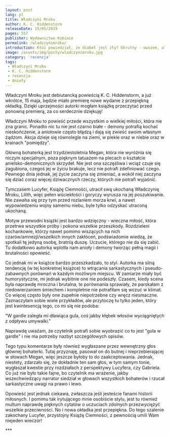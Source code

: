 ```yaml
---
layout: post
lang: pl
title: Władczyni Mroku
author: K. C. Hiddenstorm
releaseDate: 15/05/2019
pages: 557
publisher: Wydawnictwo Kobiece
permalink: /wladczynimroku/
introduction: Któż powiedział, że diabeł jest zły? Okrutny - owszem, ale nie zły. Jak może być zły ktoś potrafiący tak kochać?
image: /assets/img/posty/wladczynimroku.jpg
category: 'recenzja'
tags:
 - Władczyni Mroku
 - K. C. Hiddenstorm
 - recenzja
 - Anioły
---
```


  Władczyni Mroku jest debiutancką powieścią K. C. Hiddenstorm, a już wkrótce, 15 maja, będzie miało premierę nowe wydanie z przepiękną okładką. Dzięki uprzejmości autorki mogłam książkę przeczytać przed ponowną premierą, za co serdecznie dziękuję!

  Władczyni Mroku to  powieść przede wszystkim o wielkiej miłości, która nie zna granic. Ponadto nic tu nie jest czarno białe - demony potrafią kochać nieskończenie, a aniołowie często błądzą i dają się zwieść swoim własnym żądzom. Akcja dzieje się równolegle na ziemi, w piekle oraz w niebie oraz w krainach "pomiędzy".

  Główną bohaterką jest trzydziestoletnia Megan, która nie wyróżnia się niczym specjalnym, poza pięknym tatuażem na plecach o kształcie anielsko-demonicznych skrzydeł. Nie jest ona szczęśliwa i wciąż czuje się zagubiona, czegoś jej w życiu brakuje, lecz nie potrafi zdefiniować czego. Pewnego dnia jednak, jej życie zaczyna się zmieniać, a wokół niej zaczyna się dziać coraz więcej dziwacznych rzeczy, których nie potrafi wyjaśnić.

  Tymczasem Lucyfer, Książę Ciemności, utracił swą ukochaną Władczynię Mroku, Lilith, więc pełen wściekłości i goryczy wyrusza na jej poszukiwanie. Nie zawaha się przy tym przed rozlaniem morza krwi, a nawet wypowiedzeniu wojny samemu niebu, byle tylko odzyskać utraconą ukochaną.

  Motyw przewodni książki jest bardzo wdzięczny - wieczna miłość, która przetrwa wszystkie próby i pokona wszelkie przeszkody. Rozdzieleni kochankowie, którzy nawet pomimo wiszących na nich czarów/amnezji/wszelkich innych zakłóceń, podświadomie wiedzą, że spotkali tę jedyną osobę, bratnią duszę. Uczucie, którego nie da się zabić. Tu dodatkowo autorka wplotła nam anioły i demony tworząc pełną magii i brutalności opowieść.

  Co jednak mi w książce bardzo przeszkadzało, to styl. Autorka ma silną tendencję (w tej konkretnej książce) to wtrącania sarkastycznych i pseudo-zabawnych porównań w każdym możliwym miejscu. W zamiarze miały być humorystyczne, mi jednak wybitnie one nie podeszły. Czasem, kiedy scena była naprawdę mroczna i brutalna, te porównania sprawiały, że parskałam z niedowierzaniem śmiechem i kompletnie nie potrafiłam się wczuć w klimat. Co więcej często były one zupełnie niepotrzebne czy wręcz niesmaczne. Zaznaczyłam sobie wiele przykładów, ale przytoczę tu tylko jeden, który jest kwintesencją tego, co mi się nie podoba:

  "W gardle zaległa mi dławiąca gula, coś jakby kłębek włosów wyciągniętych z odpływu umywalki."

  Naprawdę uważam, że czytelnik potrafi sobie wyobrazić co to jest "gula w gardle" i nie ma potrzeby nazbyt szczegółowych opisów.

  Tego typu komentarze były również wygłaszane przez wewnętrzny głos głównej bohaterki. Tutaj przyznaję, pasował on do butnej i nieprzebierającej w słowach Megan, więc jeszcze byłoby to do zaakceptowania. Jednak, niestety, zdarzało się, że dokładnie ten sam głos, w tym samym tonie, wygłaszał kwestie przy rozdziałach z perspektywy Lucyfera, czy Gabriela. Co już nie było takie fajne, bo czytelnik ma wrażenie, jakby wszechwiedzący narrator siedział w głowach wszystkich bohaterów i rzucał sarkastyczne uwagi na prawo i lewo.

  Opowieść jest jednak ciekawa, zwłaszcza jeśli jesteście fanami historii miłosnych. I pomimu tak irytującego mnie osobiście stylu, jest tu również multum naprawdę pięknych cytatów o uczuciach zdolnych przezwyciężyć wszelkie przeciwności. No i nowa okładka jest przepiękna. Do tego szalenie zakochany Lucyfer, przystojny Książę Ciemności, z pewnością umili Wam niejeden wieczór!

  \*\*\*
